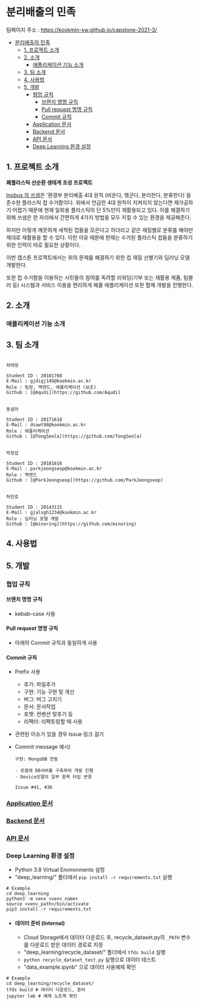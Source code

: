 # 분리배출의 민족

팀페이지 주소 : https://kookmin-sw.github.io/capstone-2021-3/
- [분리배출의 민족](#분리배출의-민족)
  - [1. 프로젝트 소개](#1-프로젝트-소개)
  - [2. 소개](#2-소개)
    - [애플리케이션 기능 소개](#애플리케이션-기능-소개)
  - [3. 팀 소개](#3-팀-소개)
  - [4. 사용법](#4-사용법)
  - [5. 개발](#5-개발)
    - [협업 규칙](#협업-규칙)
      - [브랜치 명명 규칙](#브랜치-명명-규칙)
      - [Pull request 명명 규칙](#pull-request-명명-규칙)
      - [Commit 규칙](#commit-규칙)
    - [Application 문서](#application-문서)
    - [Backend 문서](#backend-문서)
    - [API 문서](#api-문서)
    - [Deep Learning 환경 설정](#deep-learning-환경-설정)
## 1. 프로젝트 소개

**폐플라스틱 선순환 생태계 조성 프로젝트**

[Inobus 의 쓰샘](https://www.inobus.co.kr/story)은 '환경부 분리배출 4대 원칙 (비운다, 헹군다, 분리한다, 분류한다)`을 준수한 플라스틱 컵 수거함이다. 위에서 언급한 4대 원칙이 지켜지지 않는다면 재가공하기 어렵기 때문에 현재 일회용 플라스틱의 단 5%만이 재활용되고 있다. 이를 해결하기 위해 쓰샘은 한 자리에서 간편하게 4가지 방법을 모두 지킬 수 있는 환경을 제공해준다.

하지만 이렇게 깨끗하게 세척된 컵들을 모은다고 하더라고 같은 재질별로 분류를 해야만 제대로 재활용을 할 수 있다. 이런 이유 때문에 현재는 수거된 플라스틱 컵들을 분류하기 위한 인력이 따로 필요한 상황이다.

이번 캡스톤 프로젝트에서는 위의 문제를 해결하기 위한 컵 재질 선별기와 딥러닝 모델 개발한다.

또한 컵 수거함을 이용하는 시민들의 참여를 독려할 리워딩(기부 또는 재활용 제품, 텀블러 등) 시스템과 서비스 이용을 편리하게 해줄 애플리케이션 또한 함께 개발을 진행한다.

## 2. 소개

### 애플리케이션 기능 소개

## 3. 팀 소개

```

허태정

Student ID : 20181708
E-Mail : gjdigj145@kookmin.ac.kr
Role : 팀장, 백엔드, 애플리케이션 (보조)
Github : [@Aqudi](https://github.com/Aqudi)

```

```

동설아

Student ID : 20171618
E-Mail : dsawt98@kookmin.ac.kr
Role : 애플리케이션
Github : [@TongSeola](https://github.com/TongSeola)

```

```

박정섭

Student ID : 20181616
E-Mail : parkjeongseop@kookmin.ac.kr
Role : 백엔드
Github : [@ParkJeongseop](https://github.com/ParkJeongseop)

```

```

허민호

Student ID : 20143115
E-Mail : gjalsgh1234@kookmin.ac.kr
Role : 딥러닝 모델 개발
Github : [@minoring](https://github.com/minoring)

```

## 4. 사용법

## 5. 개발

### 협업 규칙

#### 브랜치 명명 규칙

- kebab-case 사용

#### Pull request 명명 규칙

- 아래의 Commit 규칙과 동일하게 사용

#### Commit 규칙

- Prefix 사용
  - 추가: 파일추가
  - 구현: 기능 구현 및 개선
  - 버그: 버그 고치기
  - 문서: 문서작업
  - 포멧: 컨벤션 맞추기 등
  - 리팩터: 리팩토링할 때 사용
- 관련된 이슈가 있을 경우 Issue 링크 걸기
- Commit message 예시)

  ```
  구현: MongoDB 연동

  - 로컬에 DB서버를 구축하여 개발 진행
  - Device모델의 일부 항목 타입 변경

  Issue #41, #36
  ```

### [Application 문서](app/)

### [Backend 문서](backend/)

### [API 문서](backend/docs.html)

### Deep Learning 환경 설정

- Python 3.8 Virtual Environments 설정
- "deep_learning/" 폴더에서 `pip install -r requirements.txt` 실행

```shell
# Example
cd deep_learning
python3 -m venv <venv_name>
source <venv_path>/bin/activate
pip3 install -r requirements.txt
```

- #### 데이터 준비 (Internal)
  - Cloud Storage에서 데이터 다운로드 후, recycle_dataset.py의 `_PATH` 변수를 다운로드 받은 데이터 경로로 지정
  - "deep_learning/recycle_dataset/" 폴더에서 `tfds build` 실행
  - `python recycle_dataset_test.py` 실행으로 데이터 테스트
  - "data_example.ipynb" 으로 데이터 사용예제 확인

```shell
# Example
cd deep_learning/recycle_dataset/
tfds build # 데이터 다운로드, 준비
jupyter lab # 예제 노트북 확인
```
